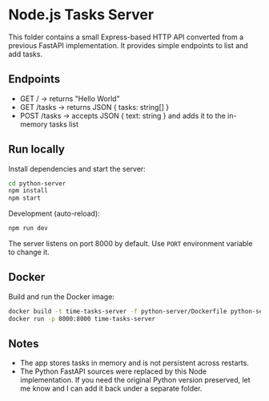 # Node.js Tasks Server

This folder contains a small Express-based HTTP API converted from a previous FastAPI implementation. It provides simple endpoints to list and add tasks.

## Endpoints
- GET / -> returns "Hello World"
- GET /tasks -> returns JSON { tasks: string[] }
- POST /tasks -> accepts JSON { text: string } and adds it to the in-memory tasks list

## Run locally

Install dependencies and start the server:

```bash
cd python-server
npm install
npm start
```

Development (auto-reload):

```bash
npm run dev
```

The server listens on port 8000 by default. Use `PORT` environment variable to change it.

## Docker

Build and run the Docker image:

```bash
docker build -t time-tasks-server -f python-server/Dockerfile python-server
docker run -p 8000:8000 time-tasks-server
```

## Notes
- The app stores tasks in memory and is not persistent across restarts.
- The Python FastAPI sources were replaced by this Node implementation. If you need the original Python version preserved, let me know and I can add it back under a separate folder.
